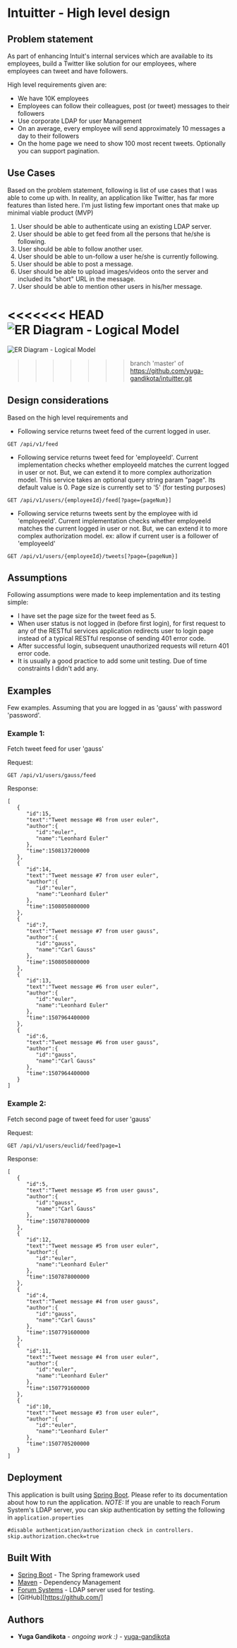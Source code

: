# Intuitter - High level design

## Problem statement
As part of enhancing Intuit's internal services which are available to its employees, build a Twitter like solution for our employees, where employees can tweet and have followers.

High level requirements given are:
* We have 10K employees
* Employees can follow their colleagues, post (or tweet) messages to their followers
* Use corporate LDAP for user Management
* On an average, every employee will send approximately 10 messages a day to their followers
* On the home page we need to show 100 most recent tweets. Optionally you can support pagination.

## Use Cases
Based on the problem statement, following is  list of use cases that I was able to come up with. In reality, an application like Twitter, has far more features than listed here. I'm just listing few important ones that make up minimal viable product (MVP)

1. User should be able to authenticate using an existing LDAP server.
1. User should be able to get feed from all the persons that he/she is following.
1. User should be able to follow another user.
1. User should be able to un-follow a user he/she is currently following.
1. User should be able to post a message.
1. User should be able to upload images/videos onto the server and included its "short" URL in the message.
1. User should be able to mention other users in his/her message.


<<<<<<< HEAD
![ER Diagram - Logical Model](ERDiagram-LogicalModel.png)
=======
![ER Diagram - Logical Model](blob/master/etc/docs/ERDiagram-LogicalModel.png)
>>>>>>> branch 'master' of https://github.com/yuga-gandikota/intuitter.git

## Design considerations
Based on the high level requirements and



* Following service returns tweet feed of the current logged in user.
```
GET /api/v1/feed
```

* Following service returns tweet feed for 'employeeId'. Current implementation checks whether employeeId matches the current logged in user or not. But, we can extend it to more complex authorization model. This service takes an optional query string param "page". Its default value is 0. Page size is currently set to '5' (for testing purposes)
```
GET /api/v1/users/{employeeId}/feed[?page={pageNum}]
```

* Following service returns tweets sent by the employee with id 'employeeId'. Current implementation checks whether employeeId matches the current logged in user or not. But, we can extend it to more complex authorization model. ex: allow if current user is a follower of 'employeeId'
```	  
GET /api/v1/users/{employeeId}/tweets[?page={pageNum}]
```

## Assumptions
Following assumptions were made to keep implementation and its testing simple:
* I have set the page size for the tweet feed as 5.
* When user status is not logged in (before first login), for first request to any of the RESTful services application redirects user to login page instead of a typical RESTful response of sending 401 error code.
* After successful login, subsequent unauthorized requests will return 401 error code.
* It is usually a good practice to add some unit testing. Due of time constraints I didn't add any.

## Examples
Few examples. Assuming that you are logged in as 'gauss' with password 'password'.

### Example 1:
Fetch tweet feed for user 'gauss'

Request:
```
GET /api/v1/users/gauss/feed
```

Response:
```
[  
   {  
      "id":15,
      "text":"Tweet message #8 from user euler",
      "author":{  
         "id":"euler",
         "name":"Leonhard Euler"
      },
      "time":1508137200000
   },
   {  
      "id":14,
      "text":"Tweet message #7 from user euler",
      "author":{  
         "id":"euler",
         "name":"Leonhard Euler"
      },
      "time":1508050800000
   },
   {  
      "id":7,
      "text":"Tweet message #7 from user gauss",
      "author":{  
         "id":"gauss",
         "name":"Carl Gauss"
      },
      "time":1508050800000
   },
   {  
      "id":13,
      "text":"Tweet message #6 from user euler",
      "author":{  
         "id":"euler",
         "name":"Leonhard Euler"
      },
      "time":1507964400000
   },
   {  
      "id":6,
      "text":"Tweet message #6 from user gauss",
      "author":{  
         "id":"gauss",
         "name":"Carl Gauss"
      },
      "time":1507964400000
   }
]
```

### Example 2:
Fetch second page of tweet feed for user 'gauss'

Request:
```
GET /api/v1/users/euclid/feed?page=1
```

Response:
```
[  
   {  
      "id":5,
      "text":"Tweet message #5 from user gauss",
      "author":{  
         "id":"gauss",
         "name":"Carl Gauss"
      },
      "time":1507878000000
   },
   {  
      "id":12,
      "text":"Tweet message #5 from user euler",
      "author":{  
         "id":"euler",
         "name":"Leonhard Euler"
      },
      "time":1507878000000
   },
   {  
      "id":4,
      "text":"Tweet message #4 from user gauss",
      "author":{  
         "id":"gauss",
         "name":"Carl Gauss"
      },
      "time":1507791600000
   },
   {  
      "id":11,
      "text":"Tweet message #4 from user euler",
      "author":{  
         "id":"euler",
         "name":"Leonhard Euler"
      },
      "time":1507791600000
   },
   {  
      "id":10,
      "text":"Tweet message #3 from user euler",
      "author":{  
         "id":"euler",
         "name":"Leonhard Euler"
      },
      "time":1507705200000
   }
]
```

## Deployment

This application is built using [Spring Boot](https://spring.io/guides/gs/spring-boot/). Please refer to its documentation about how to run the application.
*NOTE:* If you are unable to reach Forum System's LDAP server, you can skip authentication by setting the following in `application.properties`
```
#disable authentication/authorization check in controllers.
skip.authorization.check=true
```

## Built With

* [Spring Boot](https://spring.io/guides/gs/spring-boot/) - The Spring framework used
* [Maven](https://maven.apache.org/) - Dependency Management
* [Forum Systems](http://www.forumsys.com/tutorials/integration-how-to/ldap/online-ldap-test-server/) - LDAP server used for testing.
* [GitHub][https://github.com/]

## Authors

* **Yuga Gandikota** - *ongoing work :)* - [yuga-gandikota](https://github.com/yuga-gandikota)
